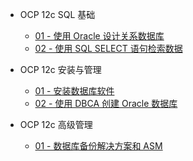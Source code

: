 <!-- docs/_sidebar.md -->

- OCP 12c SQL 基础

  - [01 - 使用 Oracle 设计关系数据库](/oracle/ocp/ocp-12c/ocp-0101)
  - [02 - 使用 SQL SELECT 语句检索数据](/oracle/ocp/ocp-12c/ocp-0102)

- OCP 12c 安装与管理

  - [01 - 安装数据库软件](/oracle/ocp/ocp-12c/ocp-0201)
  - [02 - 使用 DBCA 创建 Oracle 数据库](/oracle/ocp/ocp-12c/ocp-0202)

- OCP 12c 高级管理

  - [01 - 数据库备份解决方案和 ASM](/oracle/ocp/ocp-12c/ocp-0301)